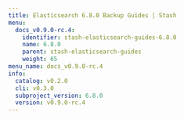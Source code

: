 ```yaml
---
title: Elasticsearch 6.8.0 Backup Guides | Stash
menu:
  docs_v0.9.0-rc.4:
    identifier: stash-elasticsearch-guides-6.8.0
    name: 6.8.0
    parent: stash-elasticsearch-guides
    weight: 65
menu_name: docs_v0.9.0-rc.4
info:
  catalog: v0.2.0
  cli: v0.3.0
  subproject_version: 6.8.0
  version: v0.9.0-rc.4
---
```


